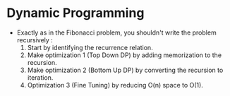 # Dynamic Programming
* Exactly as in the Fibonacci problem, you shouldn't write the problem recursively : 
	1. Start by identifying the recurrence relation.
	2. Make optimization 1 (Top Down DP) by adding memorization to the recursion.
	3. Make optimization 2 (Bottom Up DP) by converting the recursion to iteration.
	4. Optimization 3 (Fine Tuning) by reducing O(n) space to O(1).
